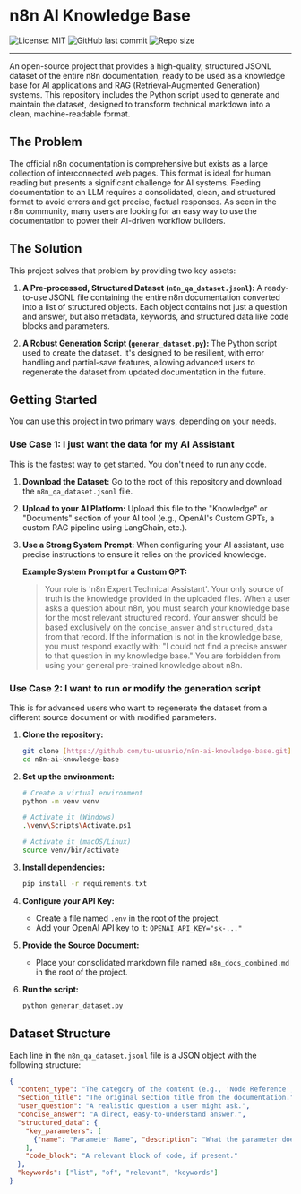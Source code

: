 # n8n AI Knowledge Base

![License: MIT](https://img.shields.io/badge/License-MIT-yellow.svg)
![GitHub last commit](https://img.shields.io/github/last-commit/tu-usuario/n8n-ai-knowledge-base)
![Repo size](https://img.shields.io/github/repo-size/tu-usuario/n8n-ai-knowledge-base)

---

An open-source project that provides a high-quality, structured JSONL dataset of the entire n8n documentation, ready to be used as a knowledge base for AI applications and RAG (Retrieval-Augmented Generation) systems. This repository includes the Python script used to generate and maintain the dataset, designed to transform technical markdown into a clean, machine-readable format.

## The Problem

The official n8n documentation is comprehensive but exists as a large collection of interconnected web pages. This format is ideal for human reading but presents a significant challenge for AI systems. Feeding documentation to an LLM requires a consolidated, clean, and structured format to avoid errors and get precise, factual responses. As seen in the n8n community, many users are looking for an easy way to use the documentation to power their AI-driven workflow builders.

## The Solution

This project solves that problem by providing two key assets:

1.  **A Pre-processed, Structured Dataset (`n8n_qa_dataset.jsonl`):** A ready-to-use JSONL file containing the entire n8n documentation converted into a list of structured objects. Each object contains not just a question and answer, but also metadata, keywords, and structured data like code blocks and parameters.

2.  **A Robust Generation Script (`generar_dataset.py`):** The Python script used to create the dataset. It's designed to be resilient, with error handling and partial-save features, allowing advanced users to regenerate the dataset from updated documentation in the future.

## Getting Started

You can use this project in two primary ways, depending on your needs.

### Use Case 1: I just want the data for my AI Assistant

This is the fastest way to get started. You don't need to run any code.

1.  **Download the Dataset:** Go to the root of this repository and download the `n8n_qa_dataset.jsonl` file.
2.  **Upload to your AI Platform:** Upload this file to the "Knowledge" or "Documents" section of your AI tool (e.g., OpenAI's Custom GPTs, a custom RAG pipeline using LangChain, etc.).
3.  **Use a Strong System Prompt:** When configuring your AI assistant, use precise instructions to ensure it relies on the provided knowledge.

    **Example System Prompt for a Custom GPT:**
    > Your role is 'n8n Expert Technical Assistant'. Your only source of truth is the knowledge provided in the uploaded files. When a user asks a question about n8n, you must search your knowledge base for the most relevant structured record. Your answer should be based exclusively on the `concise_answer` and `structured_data` from that record. If the information is not in the knowledge base, you must respond exactly with: "I could not find a precise answer to that question in my knowledge base." You are forbidden from using your general pre-trained knowledge about n8n.

### Use Case 2: I want to run or modify the generation script

This is for advanced users who want to regenerate the dataset from a different source document or with modified parameters.

1.  **Clone the repository:**
    ```bash
    git clone [https://github.com/tu-usuario/n8n-ai-knowledge-base.git](https://github.com/tu-usuario/n8n-ai-knowledge-base.git)
    cd n8n-ai-knowledge-base
    ```

2.  **Set up the environment:**
    ```bash
    # Create a virtual environment
    python -m venv venv

    # Activate it (Windows)
    .\venv\Scripts\Activate.ps1
    
    # Activate it (macOS/Linux)
    source venv/bin/activate
    ```

3.  **Install dependencies:**
    ```bash
    pip install -r requirements.txt
    ```

4.  **Configure your API Key:**
    * Create a file named `.env` in the root of the project.
    * Add your OpenAI API key to it: `OPENAI_API_KEY="sk-..."`

5.  **Provide the Source Document:**
    * Place your consolidated markdown file named `n8n_docs_combined.md` in the root of the project.

6.  **Run the script:**
    ```bash
    python generar_dataset.py
    ```

## Dataset Structure

Each line in the `n8n_qa_dataset.jsonl` file is a JSON object with the following structure:

```json
{
  "content_type": "The category of the content (e.g., 'Node Reference', 'How-To Guide').",
  "section_title": "The original section title from the documentation.",
  "user_question": "A realistic question a user might ask.",
  "concise_answer": "A direct, easy-to-understand answer.",
  "structured_data": {
    "key_parameters": [
      {"name": "Parameter Name", "description": "What the parameter does.", "example": "Example value"}
    ],
    "code_block": "A relevant block of code, if present."
  },
  "keywords": ["list", "of", "relevant", "keywords"]
}
